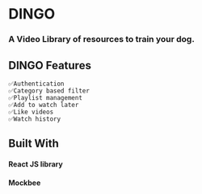 # DINGO

### A Video Library of resources to train your dog.

## DINGO Features
    
    ✅Authentication
    ✅Category based filter
    ✅Playlist management
    ✅Add to watch later
    ✅Like videos
    ✅Watch history
 
    
## Built With

   #### React JS library
   #### Mockbee


